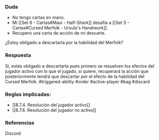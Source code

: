 ### Duda
- No tengo cartas en mano.
- Mi [[Set 6 - Cartas#Maui - Half-Shark]] desafía a [[Set 3 - Cartas#Cursed Merfolk - Ursula's Handiwork]].
- Recupero una carta de acción de mi descarte.

¿Estoy obligado a descartarla por la habilidad del Merfolk?
### Respuesta
Sí, estás obligado a descartarla pues primero se resuelven los efectos del jugador activo con lo que el jugado, si quiere, recuperará la acción que posteriormente tendrá que descartar por el efecto de la habilidad del Cursed Merfolk.
#triggered-ability #order #active-player #bag #discard 
### Reglas implicadas:
- [[8.7.4. Resolución del jugador activo]]
- [[8.7.6. Resolución del jugador no activo]]
### Referencias
Discord